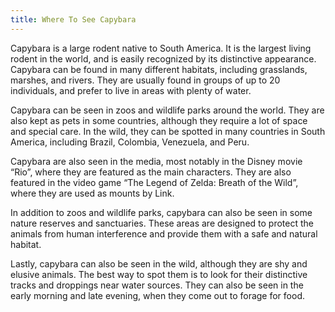 ```yaml
---
title: Where To See Capybara
---
```


Capybara is a large rodent native to South America. It is the largest living rodent in the world, and is easily recognized by its distinctive appearance. Capybara can be found in many different habitats, including grasslands, marshes, and rivers. They are usually found in groups of up to 20 individuals, and prefer to live in areas with plenty of water.

Capybara can be seen in zoos and wildlife parks around the world. They are also kept as pets in some countries, although they require a lot of space and special care. In the wild, they can be spotted in many countries in South America, including Brazil, Colombia, Venezuela, and Peru.

Capybara are also seen in the media, most notably in the Disney movie “Rio”, where they are featured as the main characters. They are also featured in the video game “The Legend of Zelda: Breath of the Wild”, where they are used as mounts by Link.

In addition to zoos and wildlife parks, capybara can also be seen in some nature reserves and sanctuaries. These areas are designed to protect the animals from human interference and provide them with a safe and natural habitat.

Lastly, capybara can also be seen in the wild, although they are shy and elusive animals. The best way to spot them is to look for their distinctive tracks and droppings near water sources. They can also be seen in the early morning and late evening, when they come out to forage for food.